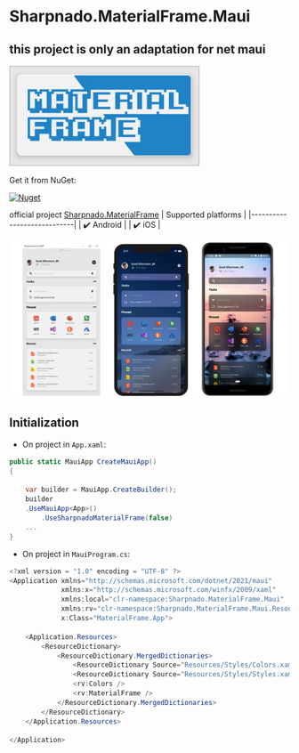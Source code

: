 # Sharpnado.MaterialFrame.Maui

## this project is only an adaptation for net maui

<p align="left"><img src="Docs/material_frame.png" height="180"/>

Get it from NuGet:

[![Nuget](https://img.shields.io/nuget/v/Sharpnado.MaterialFrame.svg)](https://www.nuget.org/packages/Sharpnado.MaterialFrame)



official project [Sharpnado.MaterialFrame](https://github.com/roubachof/Sharpnado.MaterialFrame)
| Supported platforms        |
|----------------------------|
| :heavy_check_mark: Android | 
| :heavy_check_mark: iOS     |


![Presentation](Docs/github_banner.png)

## Initialization

* On project in `App.xaml`:


```csharp
public static MauiApp CreateMauiApp()
{

	var builder = MauiApp.CreateBuilder();
	builder
	.UseMauiApp<App>()
     	.UseSharpnadoMaterialFrame(false)
    ...
}
```

* On project in `MauiProgram.cs`:

```csharp
<?xml version = "1.0" encoding = "UTF-8" ?>
<Application xmlns="http://schemas.microsoft.com/dotnet/2021/maui"
             xmlns:x="http://schemas.microsoft.com/winfx/2009/xaml"
             xmlns:local="clr-namespace:Sharpnado.MaterialFrame.Maui"
             xmlns:rv="clr-namespace:Sharpnado.MaterialFrame.Maui.Resources.Styles;assembly=Sharpnado.MaterialFrame.Maui"
             x:Class="MaterialFrame.App">
    
    <Application.Resources>
        <ResourceDictionary>
            <ResourceDictionary.MergedDictionaries>
                <ResourceDictionary Source="Resources/Styles/Colors.xaml" />
                <ResourceDictionary Source="Resources/Styles/Styles.xaml" />
                <rv:Colors />
                <rv:MaterialFrame />
            </ResourceDictionary.MergedDictionaries>
        </ResourceDictionary>
    </Application.Resources>

</Application>

```


